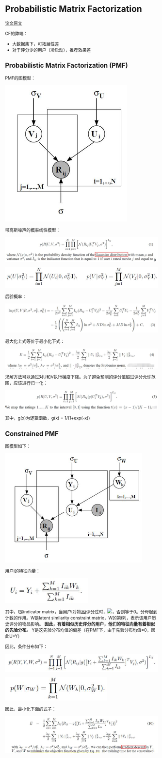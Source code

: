 # Probabilistic Matrix Factorization

[论文原文](https://github.com/chenboability/RecommenderSystem-Paper/blob/master/Matrix%20Factorization/paper/Probabilistic%20Matrix%20Factorization.pdf)

CF的弊端：

- 大数据集下，可拓展性差
- 对于评分少的用户（冷启动），推荐效果差

## Probabilistic Matrix Factorization (PMF)

PMF的图模型：

![](res/pmf.jpg)

带高斯噪声的概率线性模型：

![](res/2.jpg)

![](res/3.jpg)

后验概率：

![](res/4.jpg)

最大化上式等价于最小化下式：

![](res/5.jpg)

求解方法可以通过对U和V执行梯度下降。为了避免预测的评分值超过评分允许范围，应该进行归一化：

![](res/6.jpg)

其中，g(x)为逻辑函数，g(x) = 1/(1+exp(-x))

## Constrained PMF

图模型如下：

![](res/cpmf.jpg)

用户i的特征向量：

![](res/7.jpg)

其中，I是indicator matrix，当用户i对物品j评分过时，![](http://latex.codecogs.com/gif.latex?\{I_{ij}=1})，否则等于0。分母起到计数的作用。W是latent similarity constraint matrix，W的第i列，表示该用户历史评分的物品影响。
**因此，有着相似历史评分的用户，他们的特征向量有着相似的先验分布。**
Y是这先验分布均值的偏差（在PMF下，由于先验分布均值=0，因此U=Y）

因此，条件分布如下：

![](res/8.jpg)

![](res/9.jpg)

因此，最小化下面的式子：

![](res/12.jpg)
